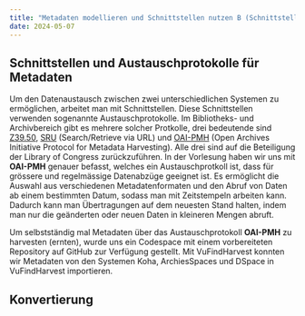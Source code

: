 ```yaml
---
title: "Metadaten modellieren und Schnittstellen nutzen B (Schnittstellen)"
date: 2024-05-07
---
```


## Schnittstellen und Austauschprotokolle für Metadaten

Um den Datenaustausch zwischen zwei unterschiedlichen Systemen zu ermöglichen, arbeitet man mit Schnittstellen. Diese Schnittstellen verwenden sogenannte Austauschprotokolle. Im Bibliotheks- und Archivbereich gibt es mehrere solcher Protkolle, drei bedeutende sind [Z39.50](https://www.loc.gov/z3950/agency/), [SRU](https://www.loc.gov/standards/sru/) (Search/Retrieve via URL) und [OAI-PMH](https://www.openarchives.org/pmh/) (Open Archives Initiative Protocol for Metadata Harvesting). Alle drei sind auf die Beteiligung der Library of Congress zurückzuführen. In der Vorlesung haben wir uns mit **OAI-PMH** genauer befasst, welches ein Austauschprotkoll ist, dass für grössere und regelmässige Datenabzüge geeignet ist. Es ermöglicht die Auswahl aus verschiedenen Metadatenformaten und den Abruf von Daten ab einem bestimmten Datum, sodass man mit Zeitstempeln arbeiten kann. Dadurch kann man Übertragungen auf dem neuesten Stand halten, indem man nur die geänderten oder neuen Daten in kleineren Mengen abruft.

Um selbstständig mal Metadaten über das Austauschprotokoll **OAI-PMH** zu harvesten (ernten), wurde uns ein Codespace mit einem vorbereiteten Repository auf GitHub zur Verfügung gestellt. Mit VuFindHarvest konnten wir Metadaten von den Systemen Koha, ArchiesSpaces und DSpace in VuFindHarvest importieren. 


## Konvertierung
